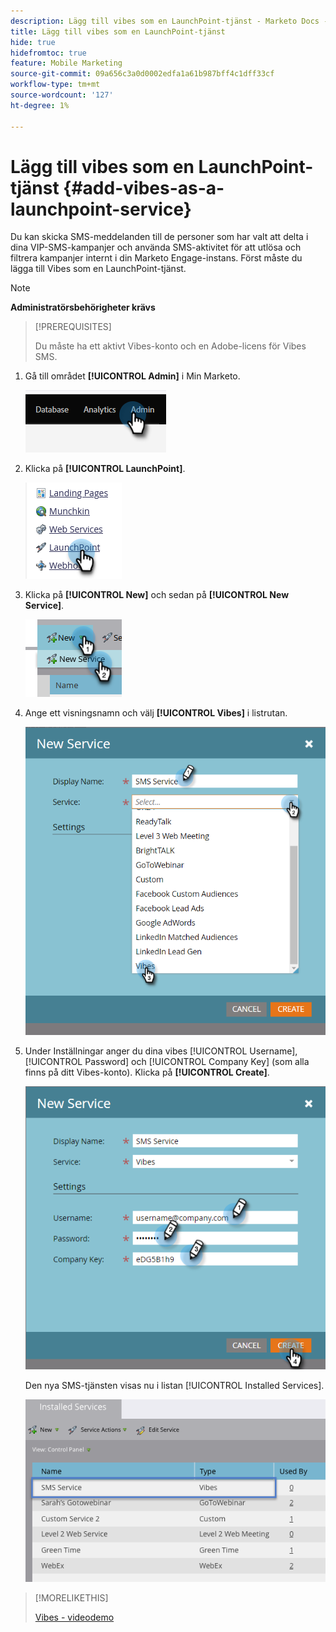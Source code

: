```yaml
---
description: Lägg till vibes som en LaunchPoint-tjänst - Marketo Docs - Produktdokumentation
title: Lägg till vibes som en LaunchPoint-tjänst
hide: true
hidefromtoc: true
feature: Mobile Marketing
source-git-commit: 09a656c3a0d0002edfa1a61b987bff4c1dff33cf
workflow-type: tm+mt
source-wordcount: '127'
ht-degree: 1%

---
```


# Lägg till vibes som en LaunchPoint-tjänst {#add-vibes-as-a-launchpoint-service}

Du kan skicka SMS-meddelanden till de personer som har valt att delta i dina VIP-SMS-kampanjer och använda SMS-aktivitet för att utlösa och filtrera kampanjer internt i din Marketo Engage-instans. Först måste du lägga till Vibes som en LaunchPoint-tjänst.

>[!NOTE]
>
>**Administratörsbehörigheter krävs**

>[!PREREQUISITES]
>
>Du måste ha ett aktivt Vibes-konto och en Adobe-licens för Vibes SMS.

1. Gå till området **[!UICONTROL Admin]** i Min Marketo.

   ![](assets/add-vibes-as-a-launchpoint-service-1.png)

1. Klicka på **[!UICONTROL LaunchPoint]**.

   ![](assets/add-vibes-as-a-launchpoint-service-2.png)

1. Klicka på **[!UICONTROL New]** och sedan på **[!UICONTROL New Service]**.

   ![](assets/add-vibes-as-a-launchpoint-service-3.png)

1. Ange ett visningsnamn och välj **[!UICONTROL Vibes]** i listrutan.

   ![](assets/add-vibes-as-a-launchpoint-service-4.png)

1. Under Inställningar anger du dina vibes [!UICONTROL Username], [!UICONTROL Password] och [!UICONTROL Company Key] (som alla finns på ditt Vibes-konto). Klicka på **[!UICONTROL Create]**.

   ![](assets/add-vibes-as-a-launchpoint-service-5.png)

   Den nya SMS-tjänsten visas nu i listan [!UICONTROL Installed Services].

   ![](assets/add-vibes-as-a-launchpoint-service-6.png)

>[!MORELIKETHIS]
>
>[Vibes - videodemo](https://vimeo.com/215233767/1ed136adbc)
